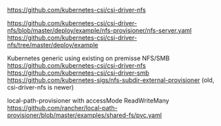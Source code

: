 https://github.com/kubernetes-csi/csi-driver-nfs

https://github.com/kubernetes-csi/csi-driver-nfs/blob/master/deploy/example/nfs-provisioner/nfs-server.yaml
https://github.com/kubernetes-csi/csi-driver-nfs/tree/master/deploy/example

Kubernetes generic using existing on premisse NFS/SMB
https://github.com/kubernetes-csi/csi-driver-nfs
https://github.com/kubernetes-csi/csi-driver-smb
https://github.com/kubernetes-sigs/nfs-subdir-external-provisioner   (old, csi-driver-nfs is newer)

local-path-provisioner with accessMode ReadWriteMany
https://github.com/rancher/local-path-provisioner/blob/master/examples/shared-fs/pvc.yaml
